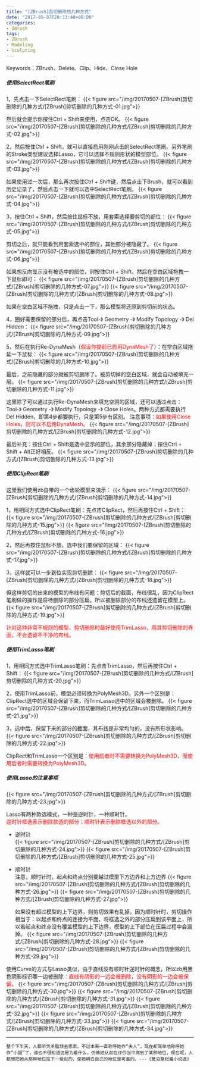```yaml
---
title: "[ZBrush]剪切删除的几种方式"
date: "2017-05-07T20:33:40+08:00"
categories:
- ZBrush
tags:
- ZBrush
- Modeling
- Sculpting
---
```


Keywords：ZBrush、Delete、Clip、Hide、Close Hole

##### 使用SelectRect笔刷

1，先点击一下SelectRect笔刷：
{{< figure src="/img/20170507-[ZBrush]剪切删除的几种方式/[ZBrush]剪切删除的几种方式-01.jpg">}}

然后就会提示你按住Ctrl + Shift来使用，点击OK。
{{< figure src="/img/20170507-[ZBrush]剪切删除的几种方式/[ZBrush]剪切删除的几种方式-02.jpg">}}

2，然后按住Ctrl + Shift，就可以直接启用刚刚点击的SelectRect笔刷。另外笔刷的Stroke类型建议选择Lasso，它可以选择不规则形状的模型部位。
{{< figure src="/img/20170507-[ZBrush]剪切删除的几种方式/[ZBrush]剪切删除的几种方式-03.jpg">}}

如果使用过一次后，那么再次按住Ctrl + Shift键，然后点击下Brush，就可以看到历史记录了，然后点击一下就可以选中SelectRect笔刷。
{{< figure src="/img/20170507-[ZBrush]剪切删除的几种方式/[ZBrush]剪切删除的几种方式-04.jpg">}}

3，按住Ctrl + Shift，然后按住鼠标不放，用套索选择要剪切的部位：
{{< figure src="/img/20170507-[ZBrush]剪切删除的几种方式/[ZBrush]剪切删除的几种方式-05.jpg">}}

剪切之后，就只能看到用套索选中的部位，其他部分被隐藏了。
{{< figure src="/img/20170507-[ZBrush]剪切删除的几种方式/[ZBrush]剪切删除的几种方式-06.jpg">}}

如果想反向显示没有被选中的部位，则按住Ctrl + Shift，然后在空白区域拖拽一下鼠标即可：
{{< figure src="/img/20170507-[ZBrush]剪切删除的几种方式/[ZBrush]剪切删除的几种方式-07.jpg">}}
{{< figure src="/img/20170507-[ZBrush]剪切删除的几种方式/[ZBrush]剪切删除的几种方式-08.jpg">}}

如果在空白区域不拖拽，只是点击一下，那么模型将还原到剪切前的状态。

4，圈好需要保留的部分后，再点击Tool-》 Geometry -》 Modify Topology -》 Del Hidden：
{{< figure src="/img/20170507-[ZBrush]剪切删除的几种方式/[ZBrush]剪切删除的几种方式-09.jpg">}}

5，然后在执行Re-DynaMesh（<font color=red>假设你提前已启用DynaMesh了</font>）：在空白区域拖延一下鼠标：
{{< figure src="/img/20170507-[ZBrush]剪切删除的几种方式/[ZBrush]剪切删除的几种方式-10.jpg">}}

最后，之前隐藏的部分就被剪切删除了。被剪切掉的空白区域，就会自动被填充一层。
{{< figure src="/img/20170507-[ZBrush]剪切删除的几种方式/[ZBrush]剪切删除的几种方式-11.jpg">}}

这里除了可以通过执行Re-DynaMesh来填充空洞的区域，还可以通过点击：Tool-》 Geometry -》 Modify Topology -》 Close Holes。两种方式都需要执行Del Hidden，即第4步都要执行，只是第5步有区别。
注意事项：<font color=red>如果使用Close Holes，则可以不启用DynaMesh。</font>
{{< figure src="/img/20170507-[ZBrush]剪切删除的几种方式/[ZBrush]剪切删除的几种方式-12.jpg">}}

最后补充：按住Ctrl + Shift是选中显示的部位，其余部分隐藏掉；按住Ctrl + Shift + Alt正好相反。
{{< figure src="/img/20170507-[ZBrush]剪切删除的几种方式/[ZBrush]剪切删除的几种方式-13.jpg">}}

##### 使用ClipRect笔刷
这里我们使用zb自带的一个齿轮模型来演示：
{{< figure src="/img/20170507-[ZBrush]剪切删除的几种方式/[ZBrush]剪切删除的几种方式-14.jpg">}}

1，用相同方式选中ClipRect笔刷：先点击ClipRect，然后再按住Ctrl + Shift：
{{< figure src="/img/20170507-[ZBrush]剪切删除的几种方式/[ZBrush]剪切删除的几种方式-15.jpg">}}
{{< figure src="/img/20170507-[ZBrush]剪切删除的几种方式/[ZBrush]剪切删除的几种方式-16.jpg">}}

2，然后再按住鼠标不放，选中我们要保留的区域：
{{< figure src="/img/20170507-[ZBrush]剪切删除的几种方式/[ZBrush]剪切删除的几种方式-17.jpg">}}

3，这样就可以一步到位实现剪切删除：
{{< figure src="/img/20170507-[ZBrush]剪切删除的几种方式/[ZBrush]剪切删除的几种方式-18.jpg">}}

但这样剪切的出来的模型的布线有问题：剪切后的截面，布线很乱，因为ClipRect笔刷做的操作是将待删除的部分压扁，所以被删除部分的布线还遗留在模型上。
{{< figure src="/img/20170507-[ZBrush]剪切删除的几种方式/[ZBrush]剪切删除的几种方式-19.jpg">}}

<font color=red>针对这种非常不规则的模型，剪切删除时最好使用TrimLasso，用其剪切删除的界面，不会遗留不干净的布线。</font>

##### 使用TrimLasso笔刷
1，用相同方式选中TrimLasso笔刷：先点击TrimLasso，然后再按住Ctrl + Shift：
{{< figure src="/img/20170507-[ZBrush]剪切删除的几种方式/[ZBrush]剪切删除的几种方式-20.jpg">}}

2，使用TrimLasso前，模型必须转换为PolyMesh3D。另外一个区别是：ClipRect选中的区域会保留下来，而TrimLasso选中的区域会被删除。
{{< figure src="/img/20170507-[ZBrush]剪切删除的几种方式/[ZBrush]剪切删除的几种方式-21.jpg">}}

3，选中后，保留下来的部分的截面，其布线是非常均匀的，没有所形状影响。
{{< figure src="/img/20170507-[ZBrush]剪切删除的几种方式/[ZBrush]剪切删除的几种方式-22.jpg">}}

ClipRect和TrimLasso一个区别是：<font color=red>使用前者时不需要转换为PolyMesh3D，而使用后者时需要转换为PolyMesh3D。</font>

##### 使用Lasso的注意事项
{{< figure src="/img/20170507-[ZBrush]剪切删除的几种方式/[ZBrush]剪切删除的几种方式-23.jpg">}}

Lasso有两种款选模式，一种是逆时针，一种顺时针。  
<font color=red>逆时针框选表示删除款选的部分；顺时针表示删除框选以外的部分。</font>

* 逆时针  
    {{< figure src="/img/20170507-[ZBrush]剪切删除的几种方式/[ZBrush]剪切删除的几种方式-24.jpg">}}
    {{< figure src="/img/20170507-[ZBrush]剪切删除的几种方式/[ZBrush]剪切删除的几种方式-25.jpg">}}

* 顺时针  
    注意，顺时针时，起点和终点分别要越过模型下方边界和上方边界
    {{< figure src="/img/20170507-[ZBrush]剪切删除的几种方式/[ZBrush]剪切删除的几种方式-26.jpg">}}
    {{< figure src="/img/20170507-[ZBrush]剪切删除的几种方式/[ZBrush]剪切删除的几种方式-27.jpg">}}

    如果没有超过模型的上下边界，则剪切效果有乱掉。因为顺时针时，剪切操作相当于：以起点和终点的连接为平面，将框选之外的部分压扁到该平面上，所以若起点和终点没有覆盖模型的上下边界，模型的上下部位在压扁过程中会漏掉。
    {{< figure src="/img/20170507-[ZBrush]剪切删除的几种方式/[ZBrush]剪切删除的几种方式-28.jpg">}}
    {{< figure src="/img/20170507-[ZBrush]剪切删除的几种方式/[ZBrush]剪切删除的几种方式-29.jpg">}}
    
使用Curve的方式与Lasso类似，由于直线没有顺时针逆时针的概念，所以zb用黑色阴影标识哪一边被删除：<font color=red>直线有阴影的一边会被删除，没有阴影的一边会被保留。</font>
{{< figure src="/img/20170507-[ZBrush]剪切删除的几种方式/[ZBrush]剪切删除的几种方式-30.jpg">}}
{{< figure src="/img/20170507-[ZBrush]剪切删除的几种方式/[ZBrush]剪切删除的几种方式-31.jpg">}}
{{< figure src="/img/20170507-[ZBrush]剪切删除的几种方式/[ZBrush]剪切删除的几种方式-32.jpg">}}
{{< figure src="/img/20170507-[ZBrush]剪切删除的几种方式/[ZBrush]剪切删除的几种方式-33.jpg">}}
{{< figure src="/img/20170507-[ZBrush]剪切删除的几种方式/[ZBrush]剪切删除的几种方式-34.jpg">}}

***
`整个下半天，人都听凭羊脂球去思索。不过本来一直称呼她作“夫人”，现在却简单地称呼她作“小姐”了，谁也不很知道这是为着什么，仿佛她从前在评价当中爬到了某种地位，现在呢，人都想把她从那种地位拉下一级似的，使她明白自己的地位是可羞的。---《莫泊桑短篇小说选》`